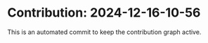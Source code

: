 # Contribution: 2024-12-16-10-56
This is an automated commit to keep the contribution graph active.
